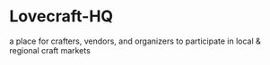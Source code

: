 # Lovecraft-HQ
a place for crafters, vendors, and organizers to participate in local &amp; regional craft markets
